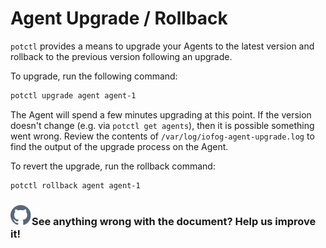# Agent Upgrade / Rollback

`potctl` provides a means to upgrade your Agents to the latest version and rollback to the previous version following an upgrade.

To upgrade, run the following command:

```bash
potctl upgrade agent agent-1
```

The Agent will spend a few minutes upgrading at this point. If the version doesn't change (e.g. via `potctl get agents`), then it is possible something went wrong. Review the contents of `/var/log/iofog-agent-upgrade.log` to find the output of the upgrade process on the Agent.

To revert the upgrade, run the rollback command:

```bash
potctl rollback agent agent-1
```

<aside class="notifications contribute">
  <h3><img src="/static/images/icos/ico-github.svg" alt="" />See anything wrong with the document? Help us improve it!</h3>
  <a href="https://github.com/eclipse-iofog/iofog.org/edit/develop/content/docs/2/agent-management/agent-configuration.md"
    target="_blank">
    
  </a>
</aside>

